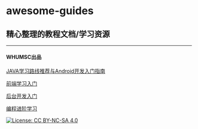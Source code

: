 # awesome-guides

## 精心整理的教程文档/学习资源

---

#### WHUMSC出品

[JAVA学习路线推荐与Android开发入门指南](https://github.com/whumsc/awesome-guides/blob/master/pdfs/JAVA%E5%AD%A6%E4%B9%A0%E8%B7%AF%E7%BA%BF%E6%8E%A8%E8%8D%90%E4%B8%8EAndroid%E5%BC%80%E5%8F%91%E5%85%A5%E9%97%A8%E6%8C%87%E5%8D%97.pdf)

[前端学习入门](https://github.com/whumsc/awesome-guides/blob/master/pdfs/%E5%89%8D%E7%AB%AF%E5%AD%A6%E4%B9%A0%E5%85%A5%E9%97%A8.pdf)

[后台开发入门](https://github.com/whumsc/awesome-guides/blob/master/pdfs/%E5%90%8E%E5%8F%B0%E5%BC%80%E5%8F%91%E5%85%A5%E9%97%A8.pdf)

[编程进阶学习](https://github.com/whumsc/awesome-guides/blob/master/pdfs/%E7%BC%96%E7%A8%8B%E8%BF%9B%E9%98%B6%E5%AD%A6%E4%B9%A0.pdf)

[![License: CC BY-NC-SA 4.0](https://img.shields.io/badge/License-CC%20BY--NC--SA%204.0-lightgrey.svg)](https://creativecommons.org/licenses/by-nc-sa/4.0/)
